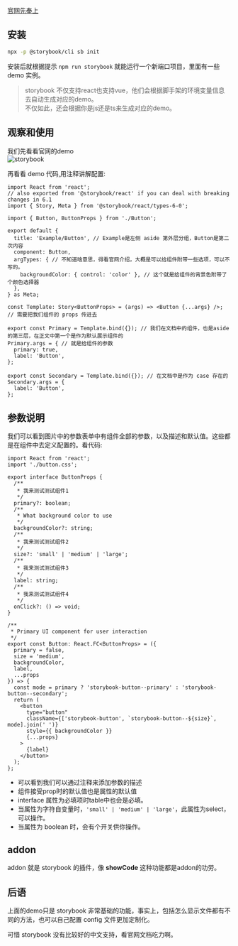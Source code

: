 [官网先奉上](https://storybook.js.org/)


## 安装
```sh
npx -p @storybook/cli sb init
```
安装后就根据提示 `npm run storybook` 就能运行一个新端口项目，里面有一些 demo 实例。  

> storybook 不仅支持react也支持vue，他们会根据脚手架的环境变量信息去自动生成对应的demo。  
不仅如此，还会根据你是js还是ts来生成对应的demo。

## 观察和使用

我们先看看官网的demo  
![storybook](../../../../public/react-hooks/storybook1.jpg)

再看看 demo 代码,用注释讲解配置:
```tsx
import React from 'react';
// also exported from '@storybook/react' if you can deal with breaking changes in 6.1
import { Story, Meta } from '@storybook/react/types-6-0';

import { Button, ButtonProps } from './Button';

export default {
  title: 'Example/Button', // Example是左侧 aside 第外层分组，Button是第二次内容
  component: Button,
  argTypes: { // 不知道啥意思，得看官网介绍，大概是可以给组件附带一些选项，可以不写的。
    backgroundColor: { control: 'color' }, // 这个就是给组件的背景色附带了个颜色选择器
  },
} as Meta;

const Template: Story<ButtonProps> = (args) => <Button {...args} />; // 需要把我们组件的 props 传进去

export const Primary = Template.bind({}); // 我们在文档中的组件，也是aside的第三层，在正文中第一个是作为默认展示组件的
Primary.args = { // 就是给组件的参数
  primary: true,
  label: 'Button',
};

export const Secondary = Template.bind({}); // 在文档中是作为 case 存在的
Secondary.args = {
  label: 'Button',
};
```

## 参数说明
我们可以看到图片中的参数表单中有组件全部的参数，以及描述和默认值。这些都是在组件中去定义配置的。看代码:
```tsx
import React from 'react';
import './button.css';

export interface ButtonProps {
  /**
   * 我来测试测试组件1
   */
  primary?: boolean;
  /**
   * What background color to use
   */
  backgroundColor?: string;
  /**
   * 我来测试测试组件2
   */
  size?: 'small' | 'medium' | 'large';
  /**
   * 我来测试测试组件3
   */
  label: string;
  /**
   * 我来测试测试组件4
   */
  onClick?: () => void;
}

/**
 * Primary UI component for user interaction
 */
export const Button: React.FC<ButtonProps> = ({
  primary = false,
  size = 'medium',
  backgroundColor,
  label,
  ...props
}) => {
  const mode = primary ? 'storybook-button--primary' : 'storybook-button--secondary';
  return (
    <button
      type="button"
      className={['storybook-button', `storybook-button--${size}`, mode].join(' ')}
      style={{ backgroundColor }}
      {...props}
    >
      {label}
    </button>
  );
};

```

* 可以看到我们可以通过注释来添加参数的描述
* 组件接受prop时的默认值也是属性的默认值
* interface 属性为必填项时table中也会是必填。
* 当属性为字符自变量时，`'small' | 'medium' | 'large'`，此属性为select，可以操作。
* 当属性为 boolean 时，会有个开关供你操作。

## addon
addon 就是 storybook 的插件，像 **showCode** 这种功能都是addon的功劳。

## 后语
上面的demo只是 storybook 非常基础的功能，事实上，包括怎么显示文件都有不同的方法，也可以自己配置 config 文件更加定制化。

可惜 storybook 没有比较好的中文支持，看官网文档吃力啊。